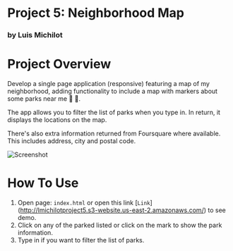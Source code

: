 # Project 5: Neighborhood Map
### by Luis Michilot

# Project Overview
Develop a single page application (responsive) featuring a map of my neighborhood, adding functionality to include a map with markers about some parks near me 🌳 🌲.

The app allows you to filter the list of parks when you type in. In return, it displays the locations on the map.

There's also extra information returned from Foursquare where available. This includes address, city and postal code. 

![`Screenshot`](https://s3.us-east-2.amazonaws.com/lmichilotproject5/img/screenshot.gif)
# How To Use

1. Open page: `index.html` or open this link [`Link`] (http://lmichilotproject5.s3-website.us-east-2.amazonaws.com/) to see demo.
2. Click on any of the parked listed or click on the mark to show the park information.
3. Type in if you want to filter the list of parks.
